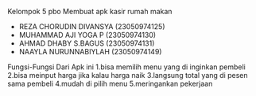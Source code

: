 Kelompok 5 pbo
Membuat apk kasir rumah makan
- REZA CHORUDIN DIVANSYA (23050974125)
- MUHAMMAD AJI YOGA P (23050974130)
- AHMAD DHABY S.BAGUS (23050974131)
- NAAYLA NURUNNABIYLAH (23050974149)

  
Fungsi-Fungsi Dari Apk ini
1.bisa memilih menu yang di inginkan pembeli
2.bisa meinput harga jika kalau harga naik
3.langsung total yang di pesen sama pembeli
4.mudah di pilih menu
5.meringankan pekerjaan 

